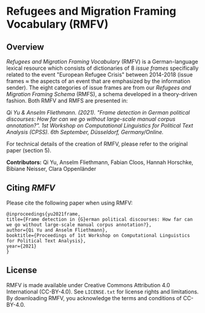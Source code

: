 # Refugees and Migration Framing Vocabulary (RMFV)

## Overview

*Refugees and Migration Framing Vocabulary* (RMFV) is a German-language lexical resource which consists of dictionaries of 8 *issue frames* specifically related to the event "European Refugee Crisis" between 2014-2018 (issue frames ≈ the aspects of an event that are emphasized by the information sender). 
The eight categories of issue frames are from our *Refugees and Migration Framing Schema* (RMFS), a schema developed in a theory-driven fashion. 
Both RMFV and RMFS are presented in: 

*Qi Yu & Anselm Fliethmann. (2021). "Frame detection in German political discourses: How far can we go without large-scale manual corpus annotation?". 1st Workshop on Computational Linguistics for Political Text Analysis (CPSS). 6th September, Düsseldorf, Germany/Online.*

For technical details of the creation of RMFV, please refer to the original paper (section 5).  

**Contributors:**
Qi Yu, Anselm Fliethmann, Fabian Cloos, Hannah Horschke, Bibiane Neisser, Clara Oppenländer

## Citing *RMFV*
Please cite the following paper when using RMFV:

    @inproceedings{yu2021frame, 
    title={Frame detection in {G}erman political discourses: How far can we go without large-scale manual corpus annotation?},
    author={Qi Yu and Anselm Fliethmann},
    booktitle={Proceedings of 1st Workshop on Computational Linguistics for Political Text Analysis},
    year={2021}
    }

## License
RMFV is made available under Creative Commons Attribution 4.0 International (CC-BY-4.0). See `LICENSE.txt` for license rights and limitations.
By downloading RMFV, you acknowledge the terms and conditions of CC-BY-4.0.